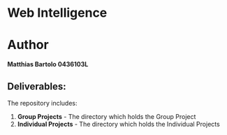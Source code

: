 # Web Intelligence

# Author
**Matthias Bartolo 0436103L**

## Deliverables:
The repository includes:<br />
1. **Group Projects** - The directory which holds the Group Project<br />
2. **Individual Projects** - The directory which holds the Individual Projects<br />
 
